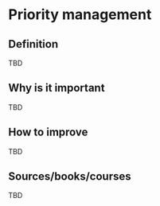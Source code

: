 # Priority management

## Definition

TBD

## Why is it important

TBD

## How to improve

TBD

## Sources/books/courses

TBD